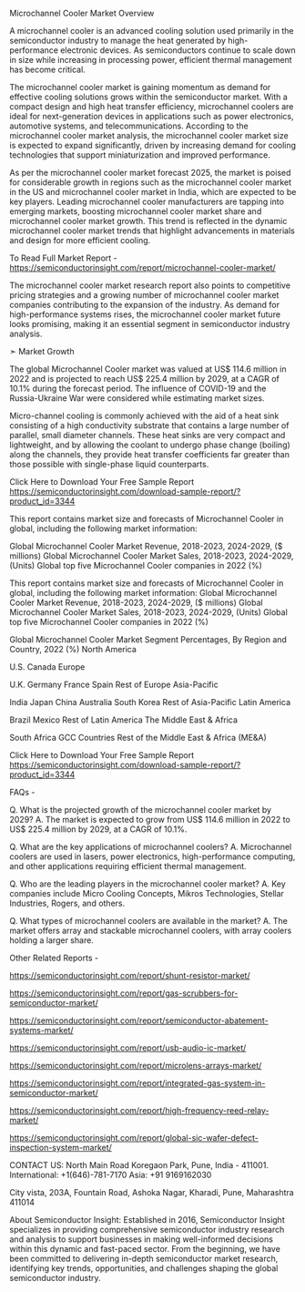 Microchannel Cooler Market Overview

A microchannel cooler is an advanced cooling solution used primarily in the semiconductor industry to manage the heat generated by high-performance electronic devices. As semiconductors continue to scale down in size while increasing in processing power, efficient thermal management has become critical.

The microchannel cooler market is gaining momentum as demand for effective cooling solutions grows within the semiconductor market. With a compact design and high heat transfer efficiency, microchannel coolers are ideal for next-generation devices in applications such as power electronics, automotive systems, and telecommunications. According to the microchannel cooler market analysis, the microchannel cooler market size is expected to expand significantly, driven by increasing demand for cooling technologies that support miniaturization and improved performance.

As per the microchannel cooler market forecast 2025, the market is poised for considerable growth in regions such as the microchannel cooler market in the US and microchannel cooler market in India, which are expected to be key players. Leading microchannel cooler manufacturers are tapping into emerging markets, boosting microchannel cooler market share and microchannel cooler market growth. This trend is reflected in the dynamic microchannel cooler market trends that highlight advancements in materials and design for more efficient cooling.

To Read Full Market Report -
https://semiconductorinsight.com/report/microchannel-cooler-market/

The microchannel cooler market research report also points to competitive pricing strategies and a growing number of microchannel cooler market companies contributing to the expansion of the industry. As demand for high-performance systems rises, the microchannel cooler market future looks promising, making it an essential segment in semiconductor industry analysis.

➣ Market Growth

The global Microchannel Cooler market was valued at US$ 114.6 million in 2022 and is projected to reach US$ 225.4 million by 2029, at a CAGR of 10.1% during the forecast period. The influence of COVID-19 and the Russia-Ukraine War were considered while estimating market sizes.

Micro-channel cooling is commonly achieved with the aid of a heat sink consisting of a high conductivity substrate that contains a large number of parallel, small diameter channels. These heat sinks are very compact and lightweight, and by allowing the coolant to undergo phase change (boiling) along the channels, they provide heat transfer coefficients far greater than those possible with single-phase liquid counterparts.

Click Here to Download Your Free Sample Report
https://semiconductorinsight.com/download-sample-report/?product_id=3344

This report contains market size and forecasts of Microchannel Cooler in global, including the following market information:

Global Microchannel Cooler Market Revenue, 2018-2023, 2024-2029, ($ millions)
Global Microchannel Cooler Market Sales, 2018-2023, 2024-2029, (Units)
Global top five Microchannel Cooler companies in 2022 (%)

This report contains market size and forecasts of Microchannel Cooler in global, including the following market information:
Global Microchannel Cooler Market Revenue, 2018-2023, 2024-2029, ($ millions)
Global Microchannel Cooler Market Sales, 2018-2023, 2024-2029, (Units)
Global top five Microchannel Cooler companies in 2022 (%)

Global Microchannel Cooler Market Segment Percentages, By Region and Country, 2022 (%)
North America

U.S.
Canada
Europe

U.K.
Germany
France
Spain
Rest of Europe
Asia-Pacific

India
Japan
China
Australia
South Korea
Rest of Asia-Pacific
Latin America

Brazil
Mexico
Rest of Latin America
The Middle East & Africa

South Africa
GCC Countries
Rest of the Middle East & Africa (ME&A)

Click Here to Download Your Free Sample Report
https://semiconductorinsight.com/download-sample-report/?product_id=3344

FAQs -


Q. What is the projected growth of the microchannel cooler market by 2029?
A. The market is expected to grow from US$ 114.6 million in 2022 to US$ 225.4 million by 2029, at a CAGR of 10.1%.

Q. What are the key applications of microchannel coolers?
A. Microchannel coolers are used in lasers, power electronics, high-performance computing, and other applications requiring efficient thermal management.

Q. Who are the leading players in the microchannel cooler market?
A. Key companies include Micro Cooling Concepts, Mikros Technologies, Stellar Industries, Rogers, and others.

Q. What types of microchannel coolers are available in the market?
A. The market offers array and stackable microchannel coolers, with array coolers holding a larger share.

Other Related Reports -

https://semiconductorinsight.com/report/shunt-resistor-market/

https://semiconductorinsight.com/report/gas-scrubbers-for-semiconductor-market/

https://semiconductorinsight.com/report/semiconductor-abatement-systems-market/

https://semiconductorinsight.com/report/usb-audio-ic-market/

https://semiconductorinsight.com/report/microlens-arrays-market/

https://semiconductorinsight.com/report/integrated-gas-system-in-semiconductor-market/

https://semiconductorinsight.com/report/high-frequency-reed-relay-market/

https://semiconductorinsight.com/report/global-sic-wafer-defect-inspection-system-market/

CONTACT US:
North Main Road Koregaon Park, Pune, India - 411001.
International: +1(646)-781-7170
Asia: +91 9169162030

City vista, 203A, Fountain Road, Ashoka Nagar, Kharadi, Pune, Maharashtra 411014

About Semiconductor Insight:
Established in 2016, Semiconductor Insight specializes in providing comprehensive semiconductor industry research and analysis to support businesses in making well-informed decisions within this dynamic and fast-paced sector. From the beginning, we have been committed to delivering in-depth semiconductor market research, identifying key trends, opportunities, and challenges shaping the global semiconductor industry.
